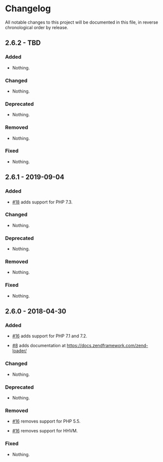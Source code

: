 # Changelog

All notable changes to this project will be documented in this file, in reverse chronological order by release.

## 2.6.2 - TBD

### Added

- Nothing.

### Changed

- Nothing.

### Deprecated

- Nothing.

### Removed

- Nothing.

### Fixed

- Nothing.

## 2.6.1 - 2019-09-04

### Added

- [#18](https://github.com/zendframework/zend-loader/pull/18) adds support for PHP 7.3.

### Changed

- Nothing.

### Deprecated

- Nothing.

### Removed

- Nothing.

### Fixed

- Nothing.

## 2.6.0 - 2018-04-30

### Added

- [#16](https://github.com/zendframework/zend-loader/pull/16) adds support for PHP 7.1 and 7.2.

- [#8](https://github.com/zendframework/zend-loader/pull/8) adds documentation at https://docs.zendframework.com/zend-loader/

### Changed

- Nothing.

### Deprecated

- Nothing.

### Removed

- [#16](https://github.com/zendframework/zend-loader/pull/16) removes support for PHP 5.5.

- [#16](https://github.com/zendframework/zend-loader/pull/16) removes support for HHVM.

### Fixed

- Nothing.
